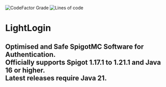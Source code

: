 ![CodeFactor Grade](https://img.shields.io/codefactor/grade/github/CMarco-Development/LightLogin)
![Lines of code](https://img.shields.io/tokei/lines/github/CMarco-Development/LightLogin)
<br>
# LightLogin
Optimised and Safe SpigotMC Software for Authentication. <br>
Officially supports Spigot 1.17.1 to 1.21.1 and Java 16 or higher. <br>
Latest releases require Java 21.
---